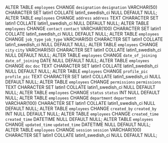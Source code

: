 ALTER TABLE `employees` CHANGE `designation` `designation` VARCHAR(50) CHARACTER SET latin1 COLLATE latin1_swedish_ci NULL DEFAULT NULL;
ALTER TABLE `employees` CHANGE `address` `address` TEXT CHARACTER SET latin1 COLLATE latin1_swedish_ci NULL DEFAULT NULL;
ALTER TABLE `employees` CHANGE `contact` `contact` VARCHAR(100) CHARACTER SET latin1 COLLATE latin1_swedish_ci NULL DEFAULT NULL;
ALTER TABLE `employees` CHANGE `job_type` `job_type` VARCHAR(50) CHARACTER SET latin1 COLLATE latin1_swedish_ci NULL DEFAULT NULL;
ALTER TABLE `employees` CHANGE `city` `city` VARCHAR(50) CHARACTER SET latin1 COLLATE latin1_swedish_ci NULL DEFAULT NULL;
ALTER TABLE `employees` CHANGE `date_of_joining` `date_of_joining` DATE NULL DEFAULT NULL;
ALTER TABLE `employees` CHANGE `doc` `doc` TEXT CHARACTER SET latin1 COLLATE latin1_swedish_ci NULL DEFAULT NULL;
ALTER TABLE `employees` CHANGE `profile_pic` `profile_pic` TEXT CHARACTER SET latin1 COLLATE latin1_swedish_ci NULL DEFAULT NULL;
ALTER TABLE `employees` CHANGE `permissions` `permissions` TEXT CHARACTER SET latin1 COLLATE latin1_swedish_ci NULL DEFAULT NULL;
ALTER TABLE `employees` CHANGE `status` `status` INT NULL DEFAULT NULL;
ALTER TABLE `employees` CHANGE `department` `department` VARCHAR(100) CHARACTER SET latin1 COLLATE latin1_swedish_ci NULL DEFAULT NULL;
ALTER TABLE `employees` CHANGE `created_by` `created_by` INT NULL DEFAULT NULL;
ALTER TABLE `employees` CHANGE `created_time` `created_time` DATETIME NULL DEFAULT NULL;
ALTER TABLE `employees` CHANGE `updated_time` `updated_time` DATETIME NULL DEFAULT NULL;
ALTER TABLE `employees` CHANGE `session` `session` VARCHAR(100) CHARACTER SET latin1 COLLATE latin1_swedish_ci NULL DEFAULT NULL;
